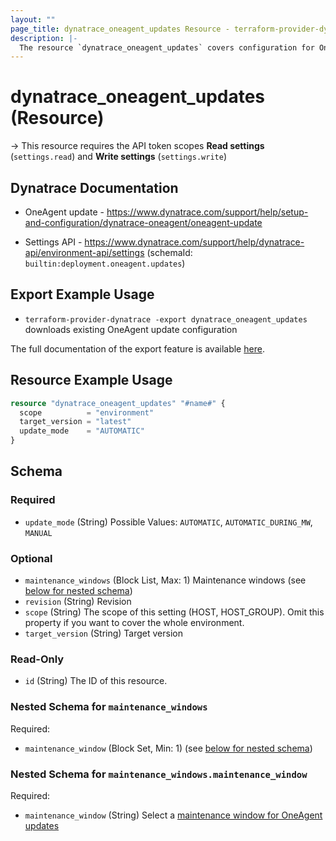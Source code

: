 ```yaml
---
layout: ""
page_title: dynatrace_oneagent_updates Resource - terraform-provider-dynatrace"
description: |-
  The resource `dynatrace_oneagent_updates` covers configuration for OneAgent updates
---
```


# dynatrace_oneagent_updates (Resource)

-> This resource requires the API token scopes **Read settings** (`settings.read`) and **Write settings** (`settings.write`)

## Dynatrace Documentation

- OneAgent update - https://www.dynatrace.com/support/help/setup-and-configuration/dynatrace-oneagent/oneagent-update

- Settings API - https://www.dynatrace.com/support/help/dynatrace-api/environment-api/settings (schemaId: `builtin:deployment.oneagent.updates`)

## Export Example Usage

- `terraform-provider-dynatrace -export dynatrace_oneagent_updates` downloads existing OneAgent update configuration

The full documentation of the export feature is available [here](https://registry.terraform.io/providers/dynatrace-oss/dynatrace/latest/docs/guides/export-v2).

## Resource Example Usage

```terraform
resource "dynatrace_oneagent_updates" "#name#" {
  scope          = "environment"
  target_version = "latest"
  update_mode    = "AUTOMATIC"
}
```

<!-- schema generated by tfplugindocs -->
## Schema

### Required

- `update_mode` (String) Possible Values: `AUTOMATIC`, `AUTOMATIC_DURING_MW`, `MANUAL`

### Optional

- `maintenance_windows` (Block List, Max: 1) Maintenance windows (see [below for nested schema](#nestedblock--maintenance_windows))
- `revision` (String) Revision
- `scope` (String) The scope of this setting (HOST, HOST_GROUP). Omit this property if you want to cover the whole environment.
- `target_version` (String) Target version

### Read-Only

- `id` (String) The ID of this resource.

<a id="nestedblock--maintenance_windows"></a>
### Nested Schema for `maintenance_windows`

Required:

- `maintenance_window` (Block Set, Min: 1) (see [below for nested schema](#nestedblock--maintenance_windows--maintenance_window))

<a id="nestedblock--maintenance_windows--maintenance_window"></a>
### Nested Schema for `maintenance_windows.maintenance_window`

Required:

- `maintenance_window` (String) Select a [maintenance window for OneAgent updates](/ui/settings/builtin:deployment.management.update-windows)
 